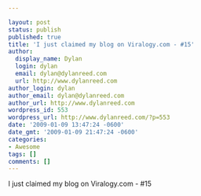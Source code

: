 ```yaml
---

layout: post
status: publish
published: true
title: 'I just claimed my blog on Viralogy.com - #15'
author:
  display_name: Dylan
  login: dylan
  email: dylan@dylanreed.com
  url: http://www.dylanreed.com
author_login: dylan
author_email: dylan@dylanreed.com
author_url: http://www.dylanreed.com
wordpress_id: 553
wordpress_url: http://www.dylanreed.com/?p=553
date: '2009-01-09 13:47:24 -0600'
date_gmt: '2009-01-09 21:47:24 -0600'
categories:
- Awesome
tags: []
comments: []
---
```


I just claimed my blog on Viralogy.com - #15
